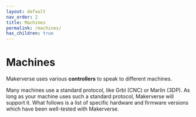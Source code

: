 ```yaml
---
layout: default
nav_order: 2
title: Machines
permalink: /machines/
has_children: true
---
```


# Machines

Makerverse uses various **controllers** to speak to different machines.

Many machines use a standard protocol, like Grbl (CNC) or Marlin (3DP). As long as your machine uses such a standard protocol, Makerverse will support it. What follows is a list of specific hardware and firmware versions which have been well-tested with Makerverse.
